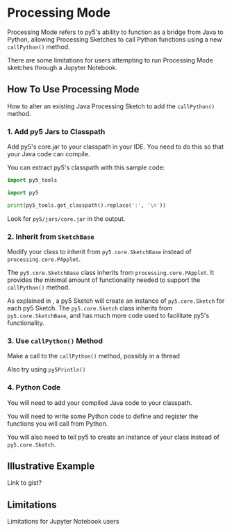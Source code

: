 # Processing Mode

Processing Mode refers to py5's ability to function as a bridge from Java to Python, allowing Processing Sketches to call Python functions using a new `callPython()` method.

There are some limitations for users attempting to run Processing Mode sketches through a Jupyter Notebook.

## How To Use Processing Mode

How to alter an existing Java Processing Sketch to add the `callPython()` method.

### 1. Add py5 Jars to Classpath

Add py5's core.jar to your classpath in your IDE. You need to do this so that your Java code can compile.

You can extract py5's classpath with this sample code:

```python
import py5_tools

import py5

print(py5_tools.get_classpath().replace(':', '\n'))
```

Look for `py5/jars/core.jar` in the output.

### 2. Inherit from `SketchBase`

Modify your class to inherit from `py5.core.SketchBase` instead of `processing.core.PApplet`.

The `py5.core.SketchBase` class inherits from `processing.core.PApplet`. It provides the minimal amount of functionality needed to support the `callPython()` method.

As explained in [](/developer/how_does_py5_work), a py5 Sketch will create an instance of `py5.core.Sketch` for each py5 Sketch. The `py5.core.Sketch` class inherits from `py5.core.SketchBase`, and has much more code used to facilitate py5's functionality.

### 3. Use `callPython()` Method

Make a call to the `callPython()` method, possibly in a thread

Also try using `py5Println()`

### 4. Python Code

You will need to add your compiled Java code to your classpath.

You will need to write some Python code to define and register the functions you will call from Python.

You will also need to tell py5 to create an instance of your class instead of `py5.core.Sketch`.

## Illustrative Example

Link to gist?

## Limitations

Limitations for Jupyter Notebook users
